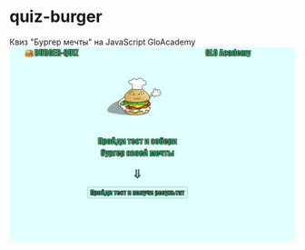 # quiz-burger
Квиз "Бургер мечты" на JavaScript GloAcademy
<img src="https://github.com/YevhenShuplat/quiz-burger/blob/master/image/readme.JPG" alt="burger" width="800px"/>
